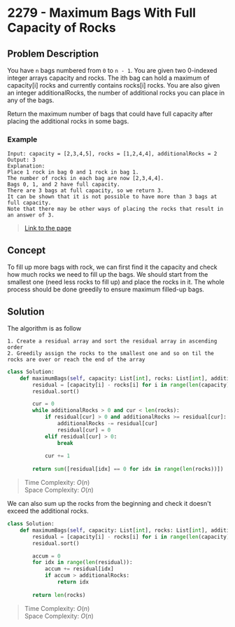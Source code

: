 # 2279 - Maximum Bags With Full Capacity of Rocks

## Problem Description
You have `n` bags numbered from `0` to `n - 1`. You are given two 0-indexed integer arrays capacity and rocks. The ith bag can hold a maximum of $\text{capacity[i]}$ rocks and currently contains $\text{rocks[i]}$ rocks. You are also given an integer additionalRocks, the number of additional rocks you can place in any of the bags.

Return the maximum number of bags that could have full capacity after placing the additional rocks in some bags.

### Example
```
Input: capacity = [2,3,4,5], rocks = [1,2,4,4], additionalRocks = 2
Output: 3
Explanation:
Place 1 rock in bag 0 and 1 rock in bag 1.
The number of rocks in each bag are now [2,3,4,4].
Bags 0, 1, and 2 have full capacity.
There are 3 bags at full capacity, so we return 3.
It can be shown that it is not possible to have more than 3 bags at full capacity.
Note that there may be other ways of placing the rocks that result in an answer of 3.
```
> [Link to the page](https://leetcode.com/problems/maximum-bags-with-full-capacity-of-rocks/description/)

## Concept
To fill up more bags with rock, we can first find it the capacity and check how much rocks we need to fill up the bags. We should start from the smallest one (need less rocks to fill up) and place the rocks in it. The whole process should be done greedily to ensure maximum filled-up bags.

## Solution
The algorithm is as follow

```
1. Create a residual array and sort the residual array in ascending order
2. Greedily assign the rocks to the smallest one and so on til the rocks are over or reach the end of the array
```

```python
class Solution:
    def maximumBags(self, capacity: List[int], rocks: List[int], additionalRocks: int) -> int:
        residual = [capacity[i] - rocks[i] for i in range(len(capacity))]
        residual.sort()

        cur = 0
        while additionalRocks > 0 and cur < len(rocks):
            if residual[cur] > 0 and additionalRocks >= residual[cur]:
                additionalRocks -= residual[cur]
                residual[cur] = 0
            elif residual[cur] > 0:
                break
            
            cur += 1
        
        return sum([residual[idx] == 0 for idx in range(len(rocks))])

```
> Time Complexity: $O(n)$ \
> Space Complexity: $O(n)$

We can also sum up the rocks from the beginning and check it doesn't exceed the additional rocks.

```python
class Solution:
    def maximumBags(self, capacity: List[int], rocks: List[int], additionalRocks: int) -> int:
        residual = [capacity[i] - rocks[i] for i in range(len(capacity))]
        residual.sort()

        accum = 0
        for idx in range(len(residual)):
            accum += residual[idx]
            if accum > additionalRocks:
                return idx
        
        return len(rocks)
```
> Time Complexity: $O(n)$ \
> Space Complexity: $O(n)$